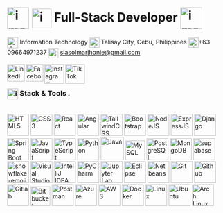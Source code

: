 
# <img src="https://github.com/user-attachments/assets/2dd2612e-52c8-4733-aaf5-ba02b0d2797c" alt="image" width="50" align="center"/> <img src="https://github.com/user-attachments/assets/bbaccd70-2903-44c4-bee7-4d6b1fb14bab" alt="image" width="45" align="center"/> **Full-Stack Developer** <img src="https://github.com/user-attachments/assets/ef91acaf-f840-47b3-a61e-23ec73050d81" alt="image" width="50" align="center"/>

<div align="left">
  
  <img src="https://img.icons8.com/color-glass/96/graduation-cap.png" alt="degree" width="25" align="center"/> Information Technology 
  <img src="https://img.icons8.com/glyph-neue/64/7950F2/marker--v1.png" alt="phone" width="23" align="center"/> Talisay City, Cebu, Philippines
  <img src="https://img.icons8.com/ios-glyphs/500/7950F2/phone--v1.png" alt="phone" width="23" align="center"/>+63 09664971237
  <img src="https://img.icons8.com/ios-glyphs/50/7950F2/gmail.png" alt="gmail" width="23" align="center"/> siasolmarjhonie@gmail.com
  
</div>


<a href="https://www.linkedin.com/in/marjhonie-siasol/" align="_blank"><img src="https://img.icons8.com/color/240/linkedin-circled--v1.png" alt="LinkedIn" width="40" align="left"/></a>
<a href="https://www.facebook.com/marjhonie.dev" target="_blank"><img src="https://img.icons8.com/fluency/240/facebook-new.png" alt="Facebook" width="40" align="left"/></a>
<a href="https://www.instagram.com/marjhonie.dev/" target="_blank"><img src="https://img.icons8.com/fluency/240/instagram-new.png" alt="Instagram" width="45" align="left"/></a>
<a href="https://www.tiktok.com/@marjhonie.dev" target="_blank"><img src="https://img.icons8.com/color/480/tiktok--v1.png" alt="TikTok" width="45" align="left"/></a>

<br>

#


### <img src="https://github.com/user-attachments/assets/744e0cbd-18c1-4db7-9317-56dc9cf90619" alt="image" width="25" align="center"/> Stack & Tools <img src="https://github.com/user-attachments/assets/f4f9c56c-39e9-4182-bc23-72508dd796cb" alt="image" width="10" align="center" />



<br>

<div align="left">
  <img width="50" src="https://img.icons8.com/color/100/html-5.png" alt="HTML5" />
  <img width="50" src="https://img.icons8.com/color/100/css3.png" alt="CSS3" />
  <img width="50" src="https://img.icons8.com/color/100/react-native.png" alt="React" />
  <img width="50" src="https://img.icons8.com/color/100/angularjs.png" alt="Angular" />
  <img width="50" src="https://img.icons8.com/color/100/tailwindcss.png" alt="TailwindCSS" />
  <img width="50" src="https://img.icons8.com/color/100/bootstrap.png" alt="Bootstrap" />
  <img width="50" src="https://img.icons8.com/fluency/144/node-js.png" alt="NodeJS" />
  <img width="50" src="https://img.icons8.com/officexs/160/express-js.png" alt="ExpressJS" />
  <img width="50" src="https://img.icons8.com/external-tal-revivo-shadow-tal-revivo/96/external-django-a-high-level-python-web-framework-that-encourages-rapid-development-logo-shadow-tal-revivo.png" alt="Django" />
  <img width="50" src="https://img.icons8.com/color/100/spring-logo.png" alt="Spring Boot" />
  <img width="50" src="https://img.icons8.com/color/100/javascript.png" alt="JavaScript" />
  <img width="50" src="https://img.icons8.com/color/100/typescript.png" alt="TypeScript" />
  <img width="50" src="https://img.icons8.com/color/100/python.png" alt="Python" />
  <img width="53" src="https://img.icons8.com/color/100/java-coffee-cup-logo.png" alt="Java" />
  <img width="45" src="https://img.icons8.com/external-those-icons-flat-those-icons/96/external-MySQL-programming-and-development-those-icons-flat-those-icons.png" alt="MySQL" />
  <img width="50" src="https://img.icons8.com/color/100/postgreesql.png" alt="PostgreSQL" />
  <img width="50" src="https://img.icons8.com/external-tal-revivo-shadow-tal-revivo/96/external-mongodb-a-cross-platform-document-oriented-database-program-logo-shadow-tal-revivo.png" alt="MongoDB" />
  <img width="50" src="https://img.icons8.com/fluency/96/supabase.png" alt="supabase"/>
  <img width="50" src="https://img.icons8.com/emoji/144/snowflake-emoji.png" alt="snowflake-emoji" />
  <img width="50" src="https://img.icons8.com/color/100/visual-studio-code-2019.png" alt="Visual Studio Code" />
  <img width="50" src="https://img.icons8.com/color/100/intellij-idea.png" alt="IntelliJ IDEA" />
  <img width="50" src="https://img.icons8.com/color/100/pycharm.png" alt="PyCharm" />
  <img width="50" src="https://img.icons8.com/fluency/144/jupyter.png" alt="Jupyter Lab" />
  <img width="50" src="https://img.icons8.com/officexs/80/java-eclipse.png" alt="Eclipse" />
  <img width="50" src="https://img.icons8.com/color/144/apache-netbeans.png" alt="Netbeans" />
  <img width="50" src="https://img.icons8.com/color/100/git.png" alt="Git" />
  <img width="50" src="https://img.icons8.com/glyph-neue/256/FFFFFF/github.png" alt="Github"/>
  <img width="50" src="https://img.icons8.com/color/240/gitlab.png" alt="Gitlab" />
  <img width="45" src="https://img.icons8.com/external-tal-revivo-shadow-tal-revivo/96/external-bitbucket-is-a-web-based-version-control-repository-hosting-service-logo-shadow-tal-revivo.png" alt="Bitbucket" />
  <img width="50" src="https://img.icons8.com/external-tal-revivo-shadow-tal-revivo/96/external-postman-is-the-only-complete-api-development-environment-logo-shadow-tal-revivo.png" alt="Postman"/>
  <img width="50" src="https://img.icons8.com/fluency/144/azure-1.png" alt="Azure" />
  <img width="50" src="https://img.icons8.com/nolan/128/amazon-web-services.png" alt="AWS" />
<!--   <img width="50" src="https://img.icons8.com/color/240/firework-explosion--v1.png" alt="firework-explosion--v1"/>
  <img width="50" src="https://img.icons8.com/fluency/240/chatgpt--v2.png" alt="chatgpt--v2"/> -->
  <img width="50" src="https://img.icons8.com/fluency/240/docker.png" alt="Docker" />
  <img width="50" src="https://img.icons8.com/color/96/linux--v1.png" alt="Linux" />
  <img width="50" src="https://img.icons8.com/color/100/ubuntu.png" alt="Ubuntu" />
  <img width="50" src="https://img.icons8.com/color/100/arch-linux.png" alt="Arch Linux" />
</div>
